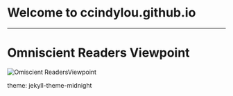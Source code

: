 # Welcome to ccindylou.github.io
---
# Omniscient Readers Viewpoint

![Omiscient ReadersViewpoint](https://images.app.goo.gl/NpPVUa7kew1UjzU49)

theme: jekyll-theme-midnight

